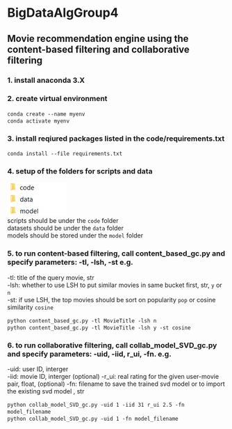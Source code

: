 # BigDataAlgGroup4
## Movie recommendation engine using the content-based filtering and collaborative filtering 
### 1. install anaconda 3.X 
### 2. create virtual environment   

```  
conda create --name myenv
conda activate myenv  
```  

### 3. install reqiured packages listed in the code/requirements.txt   

```  
conda install --file requirements.txt  
```  

### 4. setup of the folders for scripts and data  
![image](https://github.com/duyendoan/BigDataAlgGroup4/blob/main/files/folders_setup.png)  
scripts should be under the `code` folder  
datasets should be under the `data` folder  
models should be stored under the `model` folder

### 5. to run content-based filtering, call **content_based_gc.py** and specify parameters:   -tl, -lsh, -st e.g.    
-tl: title of the query movie, str  
-lsh: whether to use LSH to put similar movies in same bucket first, str, `y` or `n`   
-st: if use LSH, the top movies should be sort on popularity `pop` or cosine similarity `cosine`  
     
```  
python content_based_gc.py -tl MovieTitle -lsh n   
python content_based_gc.py -tl MovieTitle -lsh y -st cosine   
```  

### 6. to run collaborative filtering, call **collab_model_SVD_gc.py** and specify parameters: -uid, -iid, r_ui, -fn. e.g.   
-uid: user ID, interger  
-iid: movie ID, interger (optional)
-r_ui: real rating for the given user-movie pair, float, (optional)
-fn: filename to save the trained svd model or to import the existing svd model , str
```  
python collab_model_SVD_gc.py -uid 1 -iid 31 r_ui 2.5 -fn model_filename  
python collab_model_SVD_gc.py -uid 1 -fn model_filename  
```  

